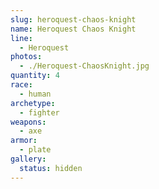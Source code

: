 ```yaml
---
slug: heroquest-chaos-knight
name: Heroquest Chaos Knight
line:
  - Heroquest
photos:
  - ./Heroquest-ChaosKnight.jpg
quantity: 4
race:
  - human
archetype:
  - fighter
weapons:
  - axe
armor:
  - plate
gallery:
  status: hidden
---
```

